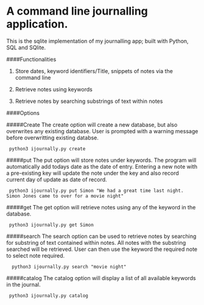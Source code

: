 # A command line journalling application. 
This is the sqlite implementation of my journalling app; built with Python, SQL and SQlite.

####Functionalities

1. Store dates, keyword identifiers/Title, snippets of notes via the command line 

2. Retrieve notes using keywords

3. Retrieve notes by searching substrings of text within notes

####Options

#####Create
  The create option will create a new database, but also overwrites any existing database. User is prompted with 
  a warning message before overwritting existing databse. 
     
     python3 ijournally.py create
     
#####put
   The put option will store notes under keywords. The program will automatically add todays date
   as the date of entry. Entering a new note with a pre-existing key will update the note under the key and 
   also record current day of update as date of record.
   
     python3 ijournally.py put Simon "We had a great time last night. Simon Jones came to over for a movie night"

#####get
   The get option will retrieve notes using any of the keyword in the database.
   
     python3 ijournally.py get Simon

#####search
   The search option can be used to retrieve notes by searching for substring of text contained within notes.
   All notes with the substring searched will be retrieved. User can then use the keyword the required note
   to select note required.
     
      python3 ijournally.py search "movie night"
    
#####catalog
   The catalog option will display a list of all available keywords in the journal.
   
     python3 ijournally.py catalog
